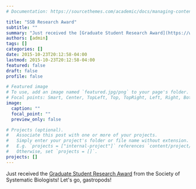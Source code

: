 ```yaml
---
# Documentation: https://sourcethemes.com/academic/docs/managing-content/

title: "SSB Research Award"
subtitle: ""
summary: "Just received the [Graduate Student Research Award](https://www.systbio.org/graduate-student-research-awards.html) from the Society of Systematic Biologists! Let's go, gastropods!"
authors: [admin]
tags: []
categories: []
date: 2015-10-23T20:12:58-04:00
lastmod: 2015-10-23T20:12:58-04:00
featured: false
draft: false
profile: false

# Featured image
# To use, add an image named `featured.jpg/png` to your page's folder.
# Focal points: Smart, Center, TopLeft, Top, TopRight, Left, Right, BottomLeft, Bottom, BottomRight.
image:
  caption: ""
  focal_point: ""
  preview_only: false

# Projects (optional).
#   Associate this post with one or more of your projects.
#   Simply enter your project's folder or file name without extension.
#   E.g. `projects = ["internal-project"]` references `content/project/deep-learning/index.md`.
#   Otherwise, set `projects = []`.
projects: []
---
```


Just received the [Graduate Student Research Award](https://www.systbio.org/graduate-student-research-awards.html) from the Society of Systematic Biologists! Let's go, gastropods!
